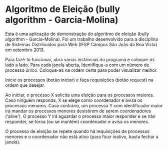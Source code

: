 Algoritmo de Eleição (bully algorithm - Garcia-Molina)
===

Esta é uma aplicação de demonstração do algoritmo de eleição (bully algorithm - Garcia-Molina). Foi um trabalho desenvolvido para a disciplina de Sistemas Distribuídos para Web (IFSP Câmpus São João da Boa Vista) em setembro 2013.

Para fazê-lo funcionar, abra várias instâncias do programa e coloque-as lado a lado.
Para cada janela aberta, identifique-a com um número de processo único. Coloque-as na ordem certa para poder visualizar melhor.

Inicie os processos (botão iniciar) e faça requisições (botão request) na ordem que desejar. 

Ao iniciar, o processo X solicita uma eleição para os processos maiores. Caso ninguém responda, X se elege como coordenador e avisa os processos menores. Caso contrário, um processo Y com identificador maior irá mandar os processos menores desistirem de serem coordenadores ('alive'). O processo Y irá aguardar o processo maior responder e se não responder, se torna (ou se mantém) coordenador e avisa os menores.

O processo de eleição se repete quando há requisições de processos menores e o coordenador não está ativo (para ficar inativo, basta fechar a janela).

